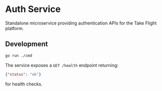 # Auth Service

Standalone microservice providing authentication APIs for the Take Flight platform.

## Development

```bash
go run ./cmd
```

The service exposes a `GET /health` endpoint returning:

```json
{"status": "ok"}
```

for health checks.
